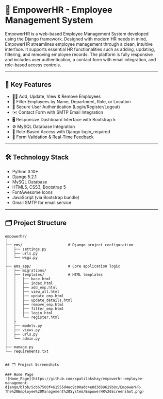 # 💼 EmpowerHR - Employee Management System

EmpowerHR is a web-based Employee Management System developed using the Django framework. Designed with modern HR needs in mind, EmpowerHR streamlines employee management through a clean, intuitive interface. It supports essential HR functionalities such as adding, updating, filtering, and removing employee records. The platform is fully responsive and includes user authentication, a contact form with email integration, and role-based access controls.

---

## 🌟 Key Features

- 🧑‍💼 Add, Update, View & Remove Employees
- 🔎 Filter Employees by Name, Department, Role, or Location
- 🔐 Secure User Authentication (Login/Register/Logout)
- ✉️ Contact Form with SMTP Email Integration
- 🖥️ Responsive Dashboard Interface with Bootstrap 5
- ⚙️ MySQL Database Integration
- 🔏 Role-Based Access with Django login_required
- 🧾 Form Validation & Real-Time Feedback

---

## 🛠️ Technology Stack

- Python 3.10+
- Django 5.2.1
- MySQL Database
- HTML5, CSS3, Bootstrap 5
- FontAwesome Icons
- JavaScript (via Bootstrap bundle)
- Gmail SMTP for email service

---

## 🗂️ Project Structure

```plaintext
empowerhr/
│
├── ems/                     # Django project configuration
│   ├── settings.py
│   ├── urls.py
│   └── wsgi.py
│
├── ems_app/                 # Core application logic
│   ├── migrations/
│   ├── templates/           # HTML templates
│   │   ├── base.html
│   │   ├── index.html
│   │   ├── add_emp.html
│   │   ├── view_all.html
│   │   ├── update_emp.html
│   │   ├── update_details.html
│   │   ├── remove_emp.html
│   │   ├── filter_emp.html
│   │   ├── login.html
│   │   └── register.html
│   ├           
│   ├── models.py
│   ├── views.py
│   ├── urls.py
│   └── admin.py
│
├── manage.py
└── requirements.txt


## 🗂️ Project Screenshots

### Home Page
![Home_Page](https://github.com/xpatilakshay/empowerhr-employee-management-django/blob/5cb67500f461555d4ec9c00adc4e0d3d09629b8c/EmpowerHR-The%20Employee%20Management%20System/EmpowerHR%20Screenshot.png)
